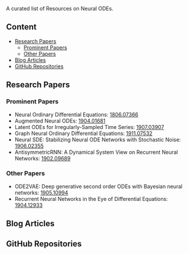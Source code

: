 A curated list of Resources on Neural ODEs.

## Content
- [Research Papers](#Research-Papers)
  - [Prominent Papers](#Prominent-Papers)
  - [Other Papers](#Other-Papers)
- [Blog Articles](#Blog-Articles)
- [GitHub Repositories](#GitHub-Repositories)

## Research Papers

### Prominent Papers
- Neural Ordinary Differential Equations: [1806.07366](https://arxiv.org/abs/1806.07366)
- Augmented Neural ODEs: [1904.01681](https://arxiv.org/abs/1904.01681)
- Latent ODEs for Irregularly-Sampled Time Series: [1907.03907](https://arxiv.org/abs/1907.03907)
- Graph Neural Ordinary Differential Equations: [1911.07532](https://arxiv.org/abs/1911.07532)
- Neural SDE: Stabilizing Neural ODE Networks with Stochastic Noise: [1906.02355](https://arxiv.org/abs/1906.02355)
- AntisymmetricRNN: A Dynamical System View on Recurrent Neural Networks: [1902.09689](https://arxiv.org/abs/1902.09689)

### Other Papers
- ODE2VAE: Deep generative second order ODEs with Bayesian neural networks: [1905.10994](https://arxiv.org/abs/1905.10994)
- Recurrent Neural Networks in the Eye of Differential Equations: [1904.12933](https://arxiv.org/abs/1904.12933)

## Blog Articles

## GitHub Repositories
